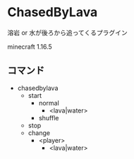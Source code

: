 # ChasedByLava
溶岩 or 水が後ろから追ってくるプラグイン

minecraft 1.16.5

## コマンド
* chasedbylava
  * start
    * normal
      * \<lava|water>
    * shuffle 
  * stop
  * change
    * \<player>
      * \<lava|water>

